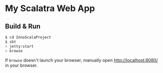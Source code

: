 # My Scalatra Web App #

## Build & Run ##

```sh
$ cd InnoScalaProject
$ sbt
> jetty:start
> browse
```

If `browse` doesn't launch your browser, manually open [http://localhost:8080/](http://localhost:8080/) in your browser.

